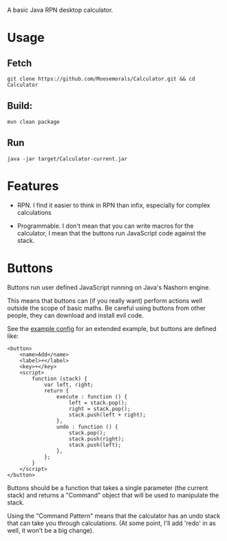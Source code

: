 A basic Java RPN desktop calculator.

# Usage
## Fetch

    git clone https://github.com/Moosemorals/Calculator.git && cd Calculator
## Build:

    mvn clean package
## Run

    java -jar target/Calculator-current.jar

# Features

  * RPN. I find it easier to think in RPN than infix, especially for
    complex calculations

  * Programmable. I don't mean that you can write macros for the 
    calculator, I mean that the buttons run JavaScript code
    against the stack.


# Buttons

Buttons run user defined JavaScript running on Java's Nashorn engine.

This means that buttons can (if you really want) perform actions well
outside the scope of basic maths. Be careful using buttons from other
people, they can download and install evil code. 

See the [example config][config] for an extended example, but buttons
are defined like:

    <button>
        <name>Add</name>
        <label>+</label>
        <key>+</key>
        <script>
            function (stack) {
                var left, right;
                return {
                    execute : function () {
                        left = stack.pop();
                        right = stack.pop();
                        stack.push(left + right);                    
                    },
                    undo : function () {
                        stack.pop();
                        stack.push(right);
                        stack.push(left);
                    },
                };
            }
        </script>
    </button>

Buttons should be a function that takes a single parameter (the current stack)
and returns a "Command" object that will be used to manipulate the stack. 

Using the "Command Pattern" means that the calculator has an undo stack that
can take you through calculations. (At some point, I'll add 'redo' in as well,
it won't be a big change).


[config]: src/main/resources/config.xml
